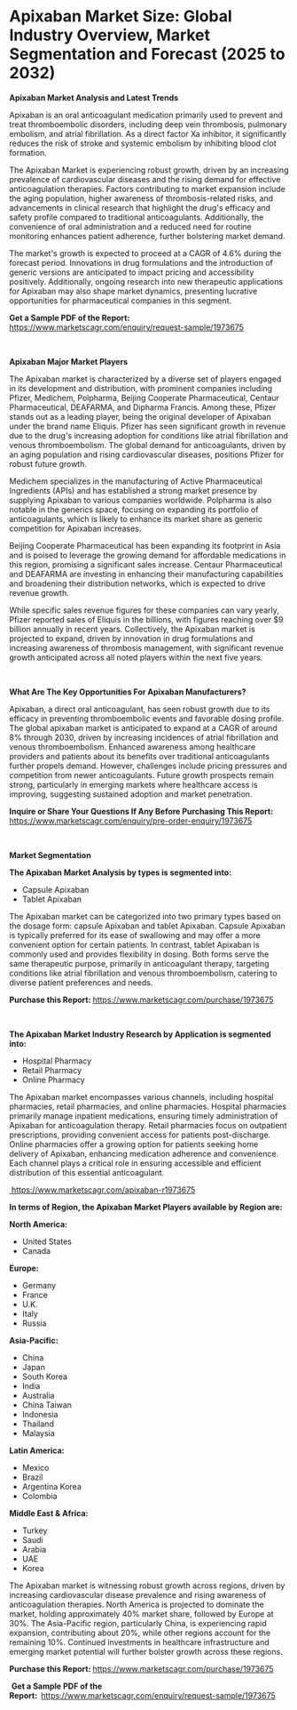 <p><h1>Apixaban Market Size: Global Industry Overview, Market Segmentation and Forecast (2025 to 2032)</h1></p><p><strong>Apixaban Market Analysis and Latest Trends</strong></p>
<p><p>Apixaban is an oral anticoagulant medication primarily used to prevent and treat thromboembolic disorders, including deep vein thrombosis, pulmonary embolism, and atrial fibrillation. As a direct factor Xa inhibitor, it significantly reduces the risk of stroke and systemic embolism by inhibiting blood clot formation.</p><p>The Apixaban Market is experiencing robust growth, driven by an increasing prevalence of cardiovascular diseases and the rising demand for effective anticoagulation therapies. Factors contributing to market expansion include the aging population, higher awareness of thrombosis-related risks, and advancements in clinical research that highlight the drug's efficacy and safety profile compared to traditional anticoagulants. Additionally, the convenience of oral administration and a reduced need for routine monitoring enhances patient adherence, further bolstering market demand.</p><p>The market's growth is expected to proceed at a CAGR of 4.6% during the forecast period. Innovations in drug formulations and the introduction of generic versions are anticipated to impact pricing and accessibility positively. Additionally, ongoing research into new therapeutic applications for Apixaban may also shape market dynamics, presenting lucrative opportunities for pharmaceutical companies in this segment.</p></p>
<p><strong>Get a Sample PDF of the Report:&nbsp;</strong> <a href="https://www.marketscagr.com/enquiry/request-sample/1973675?utm_campaign=3187&utm_medium=2&utm_source=Github&utm_content=ia&utm_term=19042025&utm_id=apixaban">https://www.marketscagr.com/enquiry/request-sample/1973675</a></p>
<p>&nbsp;</p>
<p><strong>Apixaban Major Market Players</strong></p>
<p><p>The Apixaban market is characterized by a diverse set of players engaged in its development and distribution, with prominent companies including Pfizer, Medichem, Polpharma, Beijing Cooperate Pharmaceutical, Centaur Pharmaceutical, DEAFARMA, and Dipharma Francis. Among these, Pfizer stands out as a leading player, being the original developer of Apixaban under the brand name Eliquis. Pfizer has seen significant growth in revenue due to the drug's increasing adoption for conditions like atrial fibrillation and venous thromboembolism. The global demand for anticoagulants, driven by an aging population and rising cardiovascular diseases, positions Pfizer for robust future growth.</p><p>Medichem specializes in the manufacturing of Active Pharmaceutical Ingredients (APIs) and has established a strong market presence by supplying Apixaban to various companies worldwide. Polpharma is also notable in the generics space, focusing on expanding its portfolio of anticoagulants, which is likely to enhance its market share as generic competition for Apixaban increases.</p><p>Beijing Cooperate Pharmaceutical has been expanding its footprint in Asia and is poised to leverage the growing demand for affordable medications in this region, promising a significant sales increase. Centaur Pharmaceutical and DEAFARMA are investing in enhancing their manufacturing capabilities and broadening their distribution networks, which is expected to drive revenue growth.</p><p>While specific sales revenue figures for these companies can vary yearly, Pfizer reported sales of Eliquis in the billions, with figures reaching over $9 billion annually in recent years. Collectively, the Apixaban market is projected to expand, driven by innovation in drug formulations and increasing awareness of thrombosis management, with significant revenue growth anticipated across all noted players within the next five years.</p></p>
<p>&nbsp;</p>
<p><strong>What Are The Key Opportunities For Apixaban Manufacturers?</strong></p>
<p><p>Apixaban, a direct oral anticoagulant, has seen robust growth due to its efficacy in preventing thromboembolic events and favorable dosing profile. The global apixaban market is anticipated to expand at a CAGR of around 8% through 2030, driven by increasing incidences of atrial fibrillation and venous thromboembolism. Enhanced awareness among healthcare providers and patients about its benefits over traditional anticoagulants further propels demand. However, challenges include pricing pressures and competition from newer anticoagulants. Future growth prospects remain strong, particularly in emerging markets where healthcare access is improving, suggesting sustained adoption and market penetration.</p></p>
<p><strong>Inquire or Share Your Questions If Any Before Purchasing This Report:</strong> <a href="https://www.marketscagr.com/enquiry/pre-order-enquiry/1973675?utm_campaign=3187&utm_medium=2&utm_source=Github&utm_content=ia&utm_term=19042025&utm_id=apixaban">https://www.marketscagr.com/enquiry/pre-order-enquiry/1973675</a></p>
<p>&nbsp;</p>
<p><strong>Market Segmentation</strong></p>
<p><strong>The Apixaban Market Analysis by types is segmented into:</strong></p>
<p><ul><li>Capsule Apixaban</li><li>Tablet Apixaban</li></ul></p>
<p><p>The Apixaban market can be categorized into two primary types based on the dosage form: capsule Apixaban and tablet Apixaban. Capsule Apixaban is typically preferred for its ease of swallowing and may offer a more convenient option for certain patients. In contrast, tablet Apixaban is commonly used and provides flexibility in dosing. Both forms serve the same therapeutic purpose, primarily in anticoagulant therapy, targeting conditions like atrial fibrillation and venous thromboembolism, catering to diverse patient preferences and needs.</p></p>
<p><strong>Purchase this Report:&nbsp;</strong><a href="https://www.marketscagr.com/purchase/1973675?utm_campaign=3187&utm_medium=2&utm_source=Github&utm_content=ia&utm_term=19042025&utm_id=apixaban">https://www.marketscagr.com/purchase/1973675</a></p>
<p>&nbsp;</p>
<p><strong>The Apixaban Market Industry Research by Application is segmented into:</strong></p>
<p><ul><li>Hospital Pharmacy</li><li>Retail Pharmacy</li><li>Online Pharmacy</li></ul></p>
<p><p>The Apixaban market encompasses various channels, including hospital pharmacies, retail pharmacies, and online pharmacies. Hospital pharmacies primarily manage inpatient medications, ensuring timely administration of Apixaban for anticoagulation therapy. Retail pharmacies focus on outpatient prescriptions, providing convenient access for patients post-discharge. Online pharmacies offer a growing option for patients seeking home delivery of Apixaban, enhancing medication adherence and convenience. Each channel plays a critical role in ensuring accessible and efficient distribution of this essential anticoagulant.</p></p>
<p><a href="https://www.marketscagr.com/apixaban-r1973675?utm_campaign=3187&utm_medium=2&utm_source=Github&utm_content=ia&utm_term=19042025&utm_id=apixaban">&nbsp;https://www.marketscagr.com/apixaban-r1973675</a></p>
<p><strong>In terms of Region, the Apixaban Market Players available by Region are:</strong></p>
<p>
    <p> <strong> North America: </strong>
        <ul>
            <li>United States</li>
            <li>Canada</li>
        </ul>
        </p> 
    <p> <strong> Europe: </strong>
        <ul>
            <li>Germany</li>
            <li>France</li>
            <li>U.K.</li>
            <li>Italy</li>
            <li>Russia</li>
        </ul>
        </p> 
    <p> <strong> Asia-Pacific: </strong>
        <ul>
            <li>China</li>
            <li>Japan</li>
            <li>South Korea</li>
            <li>India</li>
            <li>Australia</li>
            <li>China Taiwan</li>
            <li>Indonesia</li>
            <li>Thailand</li>
            <li>Malaysia</li>
        </ul>
        </p> 
    <p> <strong> Latin America: </strong>
        <ul>
            <li>Mexico</li>
            <li>Brazil</li>
            <li>Argentina Korea</li>
            <li>Colombia</li>
        </ul>
        </p> 
    <p> <strong> Middle East & Africa: </strong>
        <ul>
            <li>Turkey</li>
            <li>Saudi</li>
            <li>Arabia</li>
            <li>UAE</li>
            <li>Korea</li>
        </ul>
    </p>
    </p>
<p><p>The Apixaban market is witnessing robust growth across regions, driven by increasing cardiovascular disease prevalence and rising awareness of anticoagulation therapies. North America is projected to dominate the market, holding approximately 40% market share, followed by Europe at 30%. The Asia-Pacific region, particularly China, is experiencing rapid expansion, contributing about 20%, while other regions account for the remaining 10%. Continued investments in healthcare infrastructure and emerging market potential will further bolster growth across these regions.</p></p>
<p><strong>Purchase this Report: </strong><a href="https://www.marketscagr.com/purchase/1973675?utm_campaign=3187&utm_medium=2&utm_source=Github&utm_content=ia&utm_term=19042025&utm_id=apixaban">https://www.marketscagr.com/purchase/1973675</a></p>
<p>&nbsp;<strong>Get a Sample PDF of the Report:&nbsp;&nbsp;</strong><a href="https://www.marketscagr.com/enquiry/request-sample/1973675?utm_campaign=3187&utm_medium=2&utm_source=Github&utm_content=ia&utm_term=19042025&utm_id=apixaban">https://www.marketscagr.com/enquiry/request-sample/1973675</a></p>
<p><strong></strong></p>
<p><p></p><p></p><p></p></p>